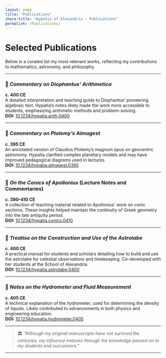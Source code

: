 ```yaml
---
layout: page
title: "Publications"
share-title: "Hypatia of Alexandria - Publications"
permalink: /Publications/
---
```


# Selected Publications

Below is a curated list my most relevant works, reflecting my contributions to mathematics, astronomy, and philosophy.

---

### 📘 *Commentary on Diophantus’ Arithmetica*  
**c. 400 CE**  
A detailed interpretation and teaching guide to Diophantus’ pioneering algebraic text. Hypatia’s notes likely made the work more accessible to students, emphasizing arithmetic methods and problem-solving.  
**DOI:** [10.1234/hypatia.arith.0400](https://doi.org/10.1234/hypatia.arith.0400)

---

### 📗 *Commentary on Ptolemy’s Almagest*  
**c. 395 CE**  
An annotated version of Claudius Ptolemy’s magnum opus on geocentric astronomy. Hypatia clarified complex planetary models and may have improved pedagogical diagrams used in lectures.  
**DOI:** [10.1234/hypatia.almagest.0395](https://doi.org/10.1234/hypatia.almagest.0395)

---

### 📙 *On the Conics of Apollonius* (Lecture Notes and Commentaries)  
**c. 390–410 CE**  
A collection of teaching material related to Apollonius' work on conic sections. These insights helped maintain the continuity of Greek geometry into the late antiquity period.  
**DOI:** [10.1234/hypatia.conics.0410](https://doi.org/10.1234/hypatia.conics.0410)

---

### 🧭 *Treatise on the Construction and Use of the Astrolabe*  
**c. 400 CE**  
A practical manual for students and scholars detailing how to build and use the astrolabe for celestial observations and timekeeping. Co-developed with her students at the School of Alexandria.  
**DOI:** [10.1234/hypatia.astrolabe.0400](https://doi.org/10.1234/hypatia.astrolabe.0400)

---

### 🧪 *Notes on the Hydrometer and Fluid Measurement*  
**c. 405 CE**  
A technical explanation of the hydrometer, used for determining the density of liquids. Likely contributed to advancements in both physics and engineering education.  
**DOI:** [10.1234/hypatia.hydrometer.0405](https://doi.org/10.1234/hypatia.hydrometer.0405)

---

> 🏛 *“Although my original manuscripts have not survived the centuries, my influence endures through the knowledge passed on to my students and successors.”*

---

